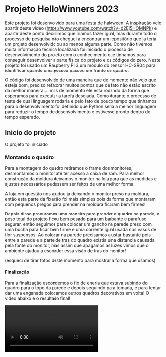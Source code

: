 # Projeto HelloWinners 2023
 Este projeto foi desenvolvido para uma festa de haloween. 
 A inspiração veio apartir deste video (https://www.youtube.com/watch?v=d2Ej5HOMNPk) e apartir deste ponto decidimos que iriamos fazer igual, mas durante todo o processo de pesquisa não cheguei a encontrar um repositório que ja teria um projeto desenvolvido ou ao menos alguma parte.
 Como não tivemos muita informação técnica localizada foi iniciado o processo de desenvolvimento do projeto com o conhecimento que tinhamos para conseguir desenvolver a parte fisica do projeto e os códigos do zero.
 Neste projeto foi usado um Raspberry Pi 3,um módulo do sensor HC-SR04 para identificar quando uma pessoa passou em frente do quadro.

O código foi desenvolvido de uma maneira que de momento não vejo que esteja bom, preciso refatorar muitos pontos que de fato não estão escrito da melhor maneira.... mas de momento ele esta rodando da forma que esperamos para executar a tarefa desejada. Como durante o processo de teste de qual linguagem rodaria e pelo fato de pouco tempo que tinhamos para o desenvolvimento foi definido que Python seria a melhor linguagem para reduzir o tempo de desenvolvimento e estivesse pronto dentro do tempo esperado.

## Inicio do projeto
O projeto foi iniciado


### Montando o quadro
Para a montagem do quadro retiramos o frame dos monitores, desmontamos o monitor até ter acesso a caixa de som. Para melhor construção da moldura deixamos o monitor na loja para que as medidas e ajustes necessários pudessem ser feitos de uma melhor forma.

A loja em questão nos ajudou já deixando o monitor preso na moldura, então esta parte da fixação foi mais simples pois da forma que montaram com pequenos pregos para prender na moldura ficaram bem firmes!

Depois disso procuramos uma maneira para prender o quadro na parede, o peso total do projeto ficou bem pesado para um barbante e parafuso segurar, então seguimos para colocar um gancho na parede preso com uma bucha para ficar bem firme e uma corrente igual usada nos vasos de flor suspensos. Ao colocar na parede precisamos ajustar bastante pois entre a parede e a parte de tras do quadro existia uma distancia causada pela fonte do monitor, mas assim que apagamos as luzes vimos que o ambiente ajudou a esconder essa visão de tras do monitor!

(esqueci de tirar fotos deste momento para mostrar a forma que usamos)


#### Finalização

Para a finalização escondemos o fio de eneria que estava subindo do quadro para o topo da parede e depois seguindo para tomada, e para tentar dar uma enganada colocamos outros quadros decorativos em volta! O video abaixo é o resultado final!

[<video controls src="/VideoExemplo/exemplo.mp4" title="Title"></video>](https://github.com/MesopotamiaAlpha/helloWinners2023/blob/main/VideoExemplo/exemplo.mp4)
